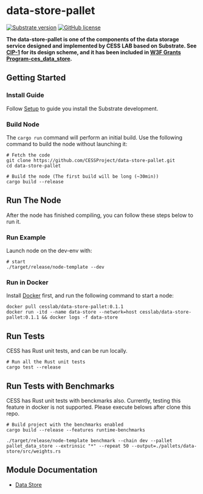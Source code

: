# data-store-pallet

[![Substrate version](https://img.shields.io/badge/Substrate-3.0.0-blue?logo=Parity%20Substrate)](https://substrate.dev/) [![GitHub license](https://img.shields.io/badge/license-GPL3%2FApache2-blue)](#LICENSE)

**The data-store-pallet is one of the components of the data storage service designed and implemented by CESS LAB based on Substrate. See [CIP-1](https://github.com/CESSProject/CIPs/blob/main/CIP-1.md) for its design scheme, and it has been included in [W3F Grants Program-ces_data_store](https://github.com/w3f/Grants-Program/blob/master/applications/ces_data_store.md).**

## Getting Started


### Install Guide

Follow [Setup](https://github.com/CESSProject/cess/tree/main/docs/setup.md) to guide you install the Substrate development.

### Build Node

The `cargo run` command will perform an initial build. Use the following command to build the node without launching it:

```
# Fetch the code
git clone https://github.com/CESSProject/data-store-pallet.git
cd data-store-pallet

# Build the node (The first build will be long (~30min))
cargo build --release
```

## Run The Node

After the node has finished compiling, you can follow these steps below to run it. 

### Run Example

Launch node on the dev-env with:

```
# start
./target/release/node-template --dev
```

### Run in Docker

Install [Docker](https://docs.docker.com/get-docker/) first, and run the following command to start a node:

```
docker pull cesslab/data-store-pallet:0.1.1
docker run -itd --name data-store --network=host cesslab/data-store-pallet:0.1.1 && docker logs -f data-store
```

## Run Tests


CESS has Rust unit tests, and can be run locally.

```
# Run all the Rust unit tests
cargo test --release
```

## Run Tests with Benchmarks


CESS has Rust unit tests with benckmarks also. Currently, testing this feature in docker is not supported. Please execute belows after clone this repo.

```
# Build project with the benchmarks enabled
cargo build --release --features runtime-benchmarks

./target/release/node-template benchmark --chain dev --pallet pallet_data_store --extrinsic "*" --repeat 50 --output=./pallets/data-store/src/weights.rs
```

## Module Documentation


* [Data Store](https://github.com/CESSProject/data-store-pallet/tree/main/pallets/data-store)
